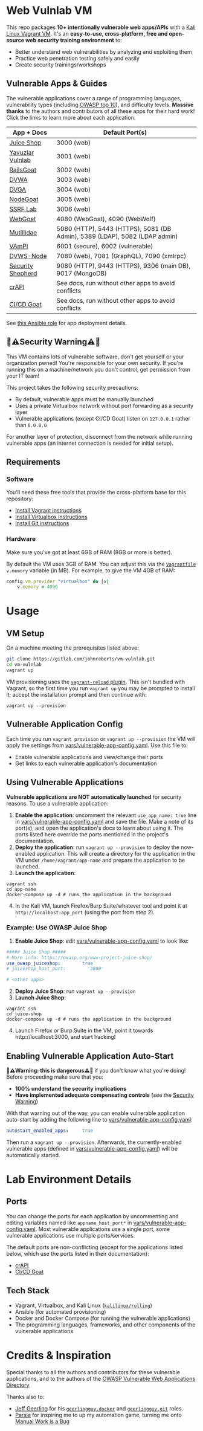 # Web Vulnlab VM
This repo packages **10+ intentionally vulnerable web apps/APIs** with a [Kali Linux Vagrant VM](https://www.kali.org/docs/virtualization/install-vagrant-guest-vm/). It's an **easy-to-use, cross-platform, free and open-source web security training environment** to:
- Better understand web vulnerabilities by analyzing and exploiting them
- Practice web penetration testing safely and easily
- Create security trainings/workshops

## Vulnerable Apps & Guides
The vulnerable applications cover a range of programming languages, vulnerability types (including [OWASP top 10](https://owasp.org/Top10/)), and difficulty levels. **Massive thanks** to the authors and contributors of all these apps for their hard work! Click the links to learn more about each application.

| App + Docs                                                            | Default Port(s)                                           |
|-----------------------------------------------------------------------|-----------------------------------------------------------|
| [Juice Shop](https://owasp.org/www-project-juice-shop/)               | 3000 (web)                                                |
| [Yavuzlar Vulnlab](https://github.com/Yavuzlar/VulnLab)               | 3001 (web)                                                |
| [RailsGoat](https://github.com/OWASP/railsgoat)                       | 3002 (web)                                                |
| [DVWA](https://github.com/digininja/DVWA)                             | 3003 (web)                                                |
| [DVGA](https://github.com/dolevf/Damn-Vulnerable-GraphQL-Application) | 3004 (web)                                                |
| [NodeGoat](https://github.com/OWASP/NodeGoat)                         | 3005 (web)                                                |
| [SSRF Lab](https://github.com/incredibleindishell/SSRF_Vulnerable_Lab)| 3006 (web)                                                |
| [WebGoat](https://github.com/WebGoat/WebGoat)                         | 4080 (WebGoat), 4090 (WebWolf)                            |
| [Mutillidae](https://github.com/webpwnized/mutillidae)                | 5080 (HTTP), 5443 (HTTPS), 5081 (DB Admin), 5389 (LDAP), 5082 (LDAP admin)              |
| [VAmPI](https://github.com/erev0s/VAmPI)                              | 6001 (secure), 6002 (vulnerable)                          |
| [DVWS-Node](https://github.com/snoopysecurity/dvws-node)              | 7080 (web), 7081 (GraphQL), 7090 (xmlrpc)                 |
| [Security Shepherd](https://github.com/OWASP/SecurityShepherd/)       | 9080 (HTTP), 9443 (HTTPS), 9306 (main DB), 9017 (MongoDB) |
| [crAPI](https://github.com/OWASP/crAPI)                               | See docs, run without other apps to avoid conflicts       |
| [CI/CD Goat](https://github.com/cider-security-research/cicd-goat)    | See docs, run without other apps to avoid conflicts       | 

See [this Ansible role](https://gitlab.com/johnroberts/ansiblerole-vulnerable-apps) for app deployment details.

## <a name="security-warning"></a> 🛑⚠️Security Warning⚠️🛑
This VM contains lots of vulnerable software, don't get yourself or your organization pwned! You're responsible for your own security. If you're running this on a machine/network you don't control, get permission from your IT team!

This project takes the following security precautions:
- By default, vulnerable apps must be manually launched
- Uses a private Virtualbox network without port forwarding as a security layer
- Vulnerable applications (except CI/CD Goat) listen on `127.0.0.1` rather than `0.0.0.0`

For another layer of protection, disconnect from the network while running vulnerable apps (an internet connection is needed for initial setup).

## Requirements
### Software
You'll need these free tools that provide the cross-platform base for this repository:
- [Install Vagrant instructions](https://developer.hashicorp.com/vagrant/docs/installation)
- [Install Virtualbox instructions](https://www.virtualbox.org/wiki/Downloads)
- [Install Git instructions](https://git-scm.com/book/en/v2/Getting-Started-Installing-Git) 

### Hardware
Make sure you've got at least 6GB of RAM (8GB or more is better).

By default the VM uses 3GB of RAM. You can adjust this via the [`Vagrantfile`](Vagrantfile) `v.memory` variable (in MB). For example, to give the VM 4GB of RAM:
```ruby
config.vm.provider "virtualbox" do |v|
    v.memory = 4096
```

# Usage
## VM Setup
On a machine meeting the prerequisites listed above:
```sh
git clone https://gitlab.com/johnroberts/vm-vulnlab.git
cd vm-vulnlab
vagrant up
```

VM provisioning uses the [`vagrant-reload` plugin](https://github.com/aidanns/vagrant-reload). This isn't bundled with Vagrant, so the first time you run `vagrant up` you may be prompted to install it; accept the installation prompt and then continue with:
```shell
vagrant up --provision
```

## Vulnerable Application Config
Each time you run `vagrant provision` or `vagrant up --provision` the VM will apply the settings from [vars/vulnerable-app-config.yaml](vars/vulnerable-app-config.yaml).  Use this file to:
- Enable vulnerable applications and view/change their ports
- Get links to each vulnerable application's documentation

## Using Vulnerable Applications
**Vulnerable applications are NOT automatically launched** for security reasons. To use a vulnerable application:
1. **Enable the application**: uncomment the relevant `use_app_name: true` line in [vars/vulnerable-app-config.yaml](vars/vulnerable-app-config.yaml) and save the file. Make a note of its port(s), and open the application's docs to learn about using it. The ports listed here override the ports mentioned in the project's documentation.
2. **Deploy the application**: run `vagrant up --provision` to deploy the now-enabled application. This will create a directory for the application in the VM under `/home/vagrant/app-name` and prepare the application to be launched.
3. **Launch the application**:
```shell
vagrant ssh
cd app-name
docker-compose up -d # runs the application in the background
```
4. In the Kali VM, launch Firefox/Burp Suite/whatever tool and point it at `http://localhost:app_port` (using the port from step 2).

### Example: Use OWASP Juice Shop
1. **Enable Juice Shop**: edit [vars/vulnerable-app-config.yaml](vars/vulnerable-app-config.yaml) to look like:
```yaml
##### Juice Shop #####
# More info: https://owasp.org/www-project-juice-shop/
use_owasp_juiceshop:        true
# juiceshop_host_port:        '3000' 

# <other apps>
```
2. **Deploy Juice Shop**: run `vagrant up --provision`
3. **Launch Juice Shop**: 
```shell
vagrant ssh
cd juice-shop
docker-compose up -d # runs the application in the background
```
4. Launch Firefox or Burp Suite in the VM, point it towards http://localhost:3000, and start hacking!

## Enabling Vulnerable Application Auto-Start
**🛑⚠️Warning: this is dangerous⚠️🛑** if you don't know what you're doing! Before proceeding make sure that you:
- **100% understand the security implications**
- **Have implemented adequate compensating controls** (see the [Security Warning](#security-warning))

With that warning out of the way, you can enable vulnerable application auto-start by adding the following line to [vars/vulnerable-app-config.yaml](vars/vulnerable-app-config.yaml):
```yaml
autostart_enabled_apps:     true
```

Then run a `vagrant up --provision`. Afterwards, the currently-enabled vulnerable apps (defined in [vars/vulnerable-app-config.yaml](vars/vulnerable-app-config.yaml)) will be automatically started.

# Lab Environment Details
## Ports
You can change the ports for each application by uncommenting and editing variables named like `appname_host_port*` in [vars/vulnerable-app-config.yaml](vars/vulnerable-app-config.yaml). Most vulnerable applications use a single port, some vulnerable applications use multiple ports/services.

The default ports are non-conflicting (except for the applications listed below, which use the ports listed in their documentation):
- [crAPI](https://github.com/OWASP/crAPI)
- [CI/CD Goat](https://github.com/cider-security-research/cicd-goat)

## Tech Stack
- Vagrant, Virtualbox, and Kali Linux ([`kalilinux/rolling`](https://app.vagrantup.com/kalilinux/boxes/rolling))
- Ansible (for automated provisioning)
- Docker and Docker Compose (for running the vulnerable applications)
- The programming languages, frameworks, and other components of the vulnerable applications

# Credits & Inspiration
Special thanks to all the authors and contributors for these vulnerable applications, and to the authors of the [OWASP Vulnerable Web Applications Directory](https://owasp.org/www-project-vulnerable-web-applications-directory/).

Thanks also to:
- [Jeff Geerling](https://github.com/geerlingguy) for his [`geerlingguy.docker`](https://github.com/geerlingguy/ansible-role-docker) and [`geerlingguy.git`](https://github.com/geerlingguy/ansible-role-git) roles.
- [Parsia](https://parsiya.net/about/) for inspiring me to up my automation game, turning me onto [Manual Work is a Bug](https://queue.acm.org/detail.cfm?id=3197520&doi=10.1145%2F3194653.3197520)